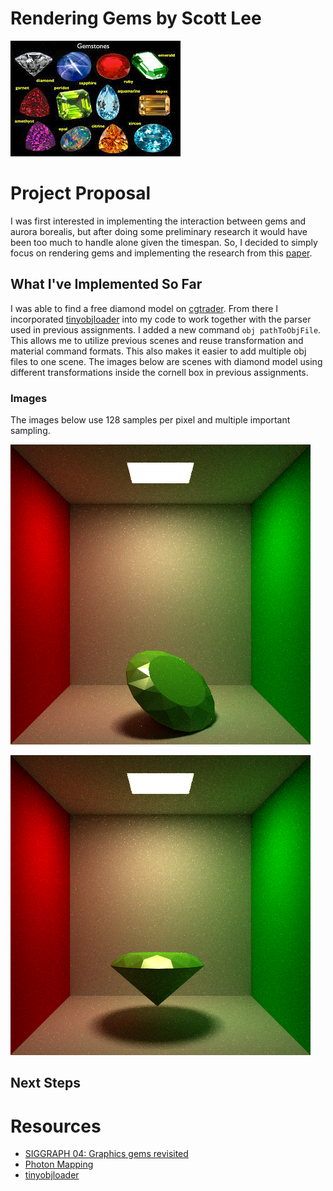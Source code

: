 # Rendering Gems by Scott Lee
![gems](images/gems.jpeg)

# Project Proposal

I was first interested in implementing the interaction between gems and aurora borealis, but after doing some preliminary research it would have been too much to handle alone given the timespan. So, I decided to simply focus on rendering gems and implementing the research from this [paper](https://dl.acm.org/doi/10.1145/1015706.1015708). 

## What I've Implemented So Far

I was able to find a free diamond model on [cgtrader](https://www.cgtrader.com/free-3d-models/scripts-plugins/modelling/low-poly-diamond-6899deeb-29ce-4d74-aa69-cc5d6418a390). From there I incorporated [tinyobjloader](https://github.com/tinyobjloader/tinyobjloader) into my code to work together with the parser used in previous assignments. I added a new command `obj pathToObjFile`. This allows me to utilize previous scenes and reuse transformation and material command formats. This also makes it easier to add multiple obj files to one scene. The images below are scenes with diamond model using different transformations inside the cornell box in previous assignments.

### Images
The images below use 128 samples per pixel and multiple important sampling. 

![cornell1](images/cornellRR.png)

![cornell2](images/cornellRR2.png)

## Next Steps


# Resources
 - [SIGGRAPH 04: Graphics gems revisited](https://dl.acm.org/doi/10.1145/1015706.1015708)
 - [Photon Mapping](https://graphics.stanford.edu/courses/cs348b-00/course8.pdf)
 - [tinyobjloader](https://github.com/tinyobjloader/tinyobjloader)
